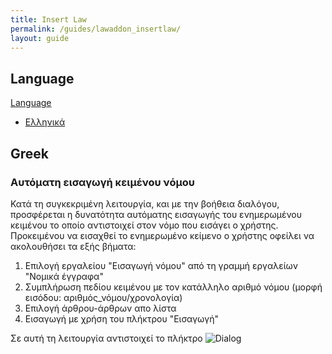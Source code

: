 ```yaml
---
title: Insert Law
permalink: /guides/lawaddon_insertlaw/
layout: guide
---
```



## Language
<div class="btn-group">
  <a href="#" class="btn btn-primary">Language</a>
  <a href="#" class="btn btn-primary dropdown-toggle" data-toggle="dropdown"><span class="caret"></span></a>
  <ul class="dropdown-menu">
    <li><a href="#greek">Ελληνικά</a></li>
  </ul>
</div>

## Greek
### Αυτόματη εισαγωγή κειμένου νόμου 
Κατά τη συγκεκριμένη λειτουργία, και με την βοήθεια διαλόγου, προσφέρεται η δυνατότητα αυτόματης εισαγωγής του ενημερωμένου κειμένου το οποίο αντιστοιχεί στον νόμο που εισάγει ο χρήστης. 
Προκειμένου να εισαχθεί το ενημερωμένο κείμενο ο χρήστης οφείλει να ακολουθήσει τα εξής βήματα: 
1. Επιλογή εργαλείου "Εισαγωγή νόμου"  από τη γραμμή εργαλείων "Νομικά έγγραφα" 
2. Συμπλήρωση πεδίου κειμένου με τον κατάλληλο αριθμό νόμου (μορφή εισόδου: αριθμός_νόμου/χρονολογία) 
3. Επιλογή άρθρου-άρθρων απο λίστα 
4. Εισαγωγή με χρήση του πλήκτρου "Εισαγωγή" 

Σε αυτή τη λειτουργία αντιστοιχεί το πλήκτρο ![Dialog](../../img/help/lawaddon/help_icon_scale.png)